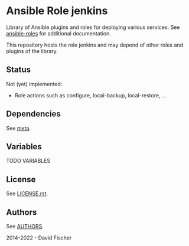 # Ansible Role jenkins

Library of Ansible plugins and roles for deploying various services.
See [ansible-roles](https://github.com/davidfischer-ch/ansible-roles) for additional documentation.

This repository hosts the role jenkins and may depend of other roles and plugins of the library.

## Status

Not (yet) implemented:

* Role actions such as configure, local-backup, local-restore, ...

## Dependencies

See [meta](meta/main.yml).

## Variables

TODO VARIABLES

## License

See [LICENSE.rst](LICENSE.rst).

## Authors

See [AUTHORS](AUTHORS).

2014-2022 - David Fischer
